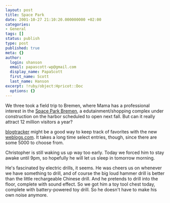 ```yaml
---
layout: post
title: Space Park
date: 2001-10-27 21:10:20.000000000 +02:00
categories:
- General
tags: []
status: publish
type: post
published: true
meta: {}
author:
  login: shanson
  email: papascott-wp@gmail.com
  display_name: PapaScott
  first_name: Scott
  last_name: Hanson
excerpt: !ruby/object:Hpricot::Doc
  options: {}
---
```

<p>We three took a field trip to Bremen, where Mama has a professional interest in the <a href="http://www.space-park.bremen.de">Space Park Bremen</a>, a edutainment/shopping complex under construction on the harbor scheduled to open next fall. But can it really attract 12 million visitors a year?</p>
<p><a href="http://www.dansanderson.com/blogtracker/">blogtracker</a> might be a good way to keep track of favorites with the new <a href="http://www.weblogs.com">weblogs.com</a>. It takes a long time select entries, though, since there are some 5000 to choose from.</p>
<p>Christopher is still waking us up way too early. Today we forced him to stay awake until 9pm, so hopefully he will let us sleep in tomorrow morning. </p>
<p>He's fascinated by electric drills, it seems. He was cheers us on whenever we have something to drill, and of course the big loud hammer drill is better than the little rechargeable Chinese drill. And he pretends to drill into the floor, complete with sound effect. So we got him a toy tool chest today, complete with battery-powered toy drill. So he doesn't have to make his own noise anymore.</p>
